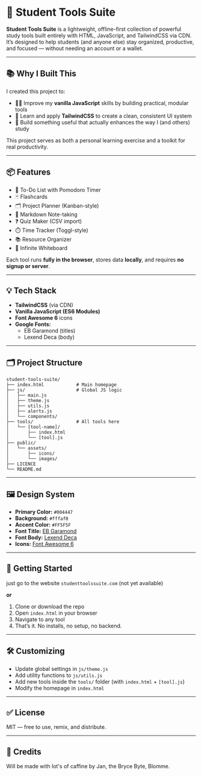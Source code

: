 # 🧠 Student Tools Suite

**Student Tools Suite** is a lightweight, offline-first collection of powerful study tools built entirely with HTML, JavaScript, and TailwindCSS via CDN.  
It’s designed to help students (and anyone else) stay organized, productive, and focused — without needing an account or a wallet.

---

## 📚 Why I Built This

I created this project to:

- 👨‍💻 Improve my **vanilla JavaScript** skills by building practical, modular tools
- 🎨 Learn and apply **TailwindCSS** to create a clean, consistent UI system
- 🧩 Build something useful that actually enhances the way I (and others) study

This project serves as both a personal learning exercise and a toolkit for real productivity.

---

## 📦 Features

- 📝 To-Do List with Pomodoro Timer  
- 🃏 Flashcards  
- 🗂️ Project Planner (Kanban-style)  
- 📓 Markdown Note-taking  
- ❓ Quiz Maker (CSV import)  
- ⏱️ Time Tracker (Toggl-style)  
- 📚 Resource Organizer  
- 🧾 Infinite Whiteboard  

Each tool runs **fully in the browser**, stores data **locally**, and requires **no signup or server**.

---

## 💡 Tech Stack

- **TailwindCSS** (via CDN)
- **Vanilla JavaScript (ES6 Modules)**
- **Font Awesome 6** icons
- **Google Fonts:**
  - EB Garamond (titles)
  - Lexend Deca (body)

---

## 🗂️ Project Structure

```
student-tools-suite/
├── index.html            # Main homepage
├── js/                   # Global JS logic
│   ├── main.js
│   ├── theme.js
│   ├── utils.js
│   ├── alerts.js
│   └── components/
├── tools/                # All tools here
│   └── [tool-name]/
│       ├── index.html
│       └── [tool].js
├── public/
│   └── assets/
│       ├── icons/
│       └── images/
├── LICENCE
└── README.md
```

---

## 🖼️ Design System

- **Primary Color:** `#004447`
- **Background:** `#fffaf0`
- **Accent Color:** `#FF5F5F`
- **Font Title:** [EB Garamond](https://fonts.google.com/specimen/EB+Garamond)  
- **Font Body:** [Lexend Deca](https://fonts.google.com/specimen/Lexend+Deca)  
- **Icons:** [Font Awesome 6](https://cdnjs.cloudflare.com/ajax/libs/font-awesome/6.0.0/css/all.min.css)

---

## 🚀 Getting Started

just go to the website `studenttoolssuite.com` (not yet available)

**or**

1. Clone or download the repo
2. Open `index.html` in your browser
3. Navigate to any tool
4. That’s it. No installs, no setup, no backend.

---

## 🛠️ Customizing

- Update global settings in `js/theme.js`
- Add utility functions to `js/utils.js`
- Add new tools inside the `tools/` folder (with `index.html` + `[tool].js`)
- Modify the homepage in `index.html`

---

## ✅ License

MIT — free to use, remix, and distribute.

---

## 💬 Credits

Will be made with lot's of caffine by Jan, the Bryce Byte, Blomme.
